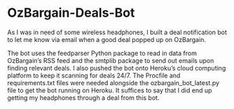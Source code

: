 # OzBargain-Deals-Bot

As I was in need of some wireless headphones, I built a deal notification bot to let me know via email when a good deal popped up on OzBargain.

The bot uses the feedparser Python package to read in data from OzBargain’s RSS feed and the smtplib package to send out emails upon finding relevant deals. I also pushed the bot onto Heroku’s cloud computing platform to keep it scanning for deals 24/7. The Procfile and requirements.txt files were needed alongside the ozbargain_bot_latest.py file to get the bot running on Heroku. It suffices to say that I did end up getting my headphones through a deal from this bot.
